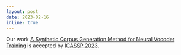 ```yaml
---
layout: post
date: 2023-02-16
inline: true
---
```


Our work [A Synthetic Corpus Generation Method for Neural Vocoder Training](https://ieeexplore.ieee.org/document/10094786) is accepted by [ICASSP 2023](https://2023.ieeeicassp.org/).
